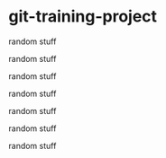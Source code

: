 # git-training-project
random stuff

random stuff

random stuff

random stuff

random stuff

random stuff

random stuff
